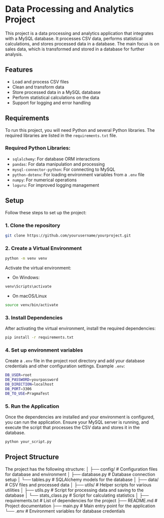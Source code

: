 # Data Processing and Analytics Project

This project is a data processing and analytics application that integrates with a MySQL database. It processes CSV data, performs statistical calculations, and stores processed data in a database. The main focus is on sales data, which is transformed and stored in a database for further analysis.

## Features

- Load and process CSV files
- Clean and transform data
- Store processed data in a MySQL database
- Perform statistical calculations on the data
- Support for logging and error handling

## Requirements

To run this project, you will need Python and several Python libraries. The required libraries are listed in the `requirements.txt` file.

### Required Python Libraries:

- `sqlalchemy`: For database ORM interactions
- `pandas`: For data manipulation and processing
- `mysql-connector-python`: For connecting to MySQL
- `python-dotenv`: For loading environment variables from a `.env` file
- `numpy`: For numerical operations
- `loguru`: For improved logging management

## Setup

Follow these steps to set up the project:

### 1. Clone the repository

```bash
git clone https://github.com/yourusername/yourproject.git
```
### 2. Create a Virtual Environment
```bash
python -m venv venv
```
Activate the virtual environment:
- On Windows:
```bash
venv\Scripts\activate
```
- On macOS/Linux
```bash
source venv/bin/activate
```

### 3. Install Dependencies
After activating the virtual environment, install the required dependencies:
```bash
pip install -r requirements.txt
```
### 4. Set up environment variables
Create a `.env` file in the project root directory and add your database credentials and other configuration settings. Example `.env`:
```bash
DB_USER=root
DB_PASSWORD=yourpassword
DB_DIRECTION=localhost
DB_PORT=3306
DB_TO_USE=PragmaTest
```
### 5. Run the Application
Once the dependencies are installed and your environment is configured, you can run the application. Ensure your MySQL server is running, and execute the script that processes the CSV data and stores it in the database.
```bash
python your_script.py
```

## Project Structure
The project has the following structure:
│
├── config/                    # Configuration files for database and environment
│   ├── database.py            # Database connection setup
│   └── tables.py              # SQLAlchemy models for the database
│
├── data/                      # CSV files and processed data
│
├── utils/                     # Helper scripts for various utilities
│   ├── utils.py               # Script for processing data and saving to the database
│   └── stats_class.py         # Script for calculating statistics
│
├── requirements.txt           # List of dependencies for the project
├── README.md                  # Project documentation
├── main.py             # Main entry point for the application
└── .env                       # Environment variables for database credentials

